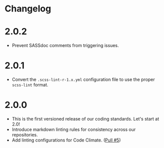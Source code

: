 # Changelog

# 2.0.2

- Prevent SASSdoc comments from triggering issues.

# 2.0.1

- Convert the `.scss-lint-r-1.x.yml` configuration file to use the proper
 `scss-lint` format. 

# 2.0.0

- This is the first versioned release of our coding standards. Let's start at
 2.0!
- Introduce markdown linting rules for consistency across our repositories.
- Add linting configurations for Code Climate. ([Pull #5](https://github.com/bu-ist/coding-standards/pull/5))